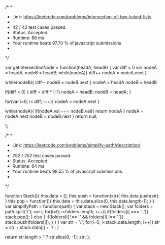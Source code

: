 /*
 *
 * Link: https://leetcode.com/problems/intersection-of-two-linked-lists
 *
 * 42 / 42 test cases passed.
 * Status: Accepted
 * Runtime: 88 ms
 * Your runtime beats 97.70 % of javascript submissions.
 *
 */

var getIntersectionNode = function(headA, headB) {
  var diff = 0
  var nodeA = headA, nodeB = headB;
  while(nodeA){
    diff++
    nodeA = nodeA.next
  }

  while(nodeB){
    diff--
    nodeB = nodeB.next
  }
  nodeA = headA
  nodeB = headB

  if(diff < 0) {
    diff = diff * (-1)
    nodeA = headB;
    nodeB = headA;
  }

  for(var i=0; i< diff; i++){
    nodeA = nodeA.next
  }

  while(nodeA){
    if(nodeA.val === nodeB.val){
      return nodeA
    }
    nodeA = nodeA.next
    nodeB = nodeB.next
  }
  return null;

};


/*
 *
 * Link: https://leetcode.com/problems/simplify-path/description/
 *
 * 252 / 252 test cases passed.
 * Status: Accepted
 * Runtime: 64 ms
 * Your runtime beats 98.55 % of javascript submissions.
 *
 */

function Stack(){
  this.data = [];
  this.push = function(str){
    this.data.push(str);
  }
  this.pop = function(){
    this.data = this.data.slice(0, this.data.length-1);
  }
}
var simplifyPath = function(path) {
  var stack = new Stack();
  var folders = path.split('/');
  var i;
  for(i=0; i<folders.length; i++){
    if(folders[i] === '..'){
      stack.pop();
    } else {
      if(folders[i] !== '' && folders[i] !== '.'){
        stack.push(folders[i]);
      }
    }
  }
  var str = '/';
  for(i=0; i<stack.data.length; i++){
    str = str + stack.data[i] + '/';
  }

  return str.length > 1 ? str.slice(0, -1): str;
};
